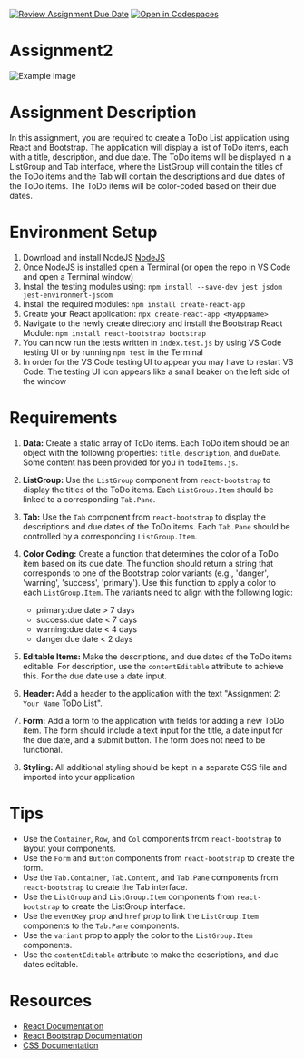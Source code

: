 [![Review Assignment Due Date](https://classroom.github.com/assets/deadline-readme-button-22041afd0340ce965d47ae6ef1cefeee28c7c493a6346c4f15d667ab976d596c.svg)](https://classroom.github.com/a/79_d0ssh)
[![Open in Codespaces](https://classroom.github.com/assets/launch-codespace-2972f46106e565e64193e422d61a12cf1da4916b45550586e14ef0a7c637dd04.svg)](https://classroom.github.com/open-in-codespaces?assignment_repo_id=16176333)
# Assignment2
![Example Image](ScreenShot.png)
# Assignment Description

In this assignment, you are required to create a ToDo List application using React and Bootstrap. The application will display a list of ToDo items, each with a title, description, and due date. The ToDo items will be displayed in a ListGroup and Tab interface, where the ListGroup will contain the titles of the ToDo items and the Tab will contain the descriptions and due dates of the ToDo items. The ToDo items will be color-coded based on their due dates.

# Environment Setup
1. Download and install NodeJS [NodeJS](https://nodejs.org/en/download/package-manager)
2. Once NodeJS is installed open a Terminal (or open the repo in VS Code and open a Terminal window)
3. Install the testing modules using: `npm install --save-dev jest jsdom jest-environment-jsdom`
4. Install the required modules: `npm install create-react-app`
5. Create your React application: `npx create-react-app <MyAppName>`
6. Navigate to the newly create directory and install the Bootstrap React Module: `npm install react-bootstrap bootstrap`
7. You can now run the tests written in `index.test.js` by using VS Code testing UI or by running `npm test` in the Terminal
8. In order for the VS Code testing UI to appear you may have to restart VS Code.  The testing UI icon appears like a small beaker on the left side of the window
   
# Requirements

1. **Data:** Create a static array of ToDo items. Each ToDo item should be an object with the following properties: `title`, `description`, and `dueDate`.  Some content has been provided for you in `todoItems.js`.  

2. **ListGroup:** Use the `ListGroup` component from `react-bootstrap` to display the titles of the ToDo items. Each `ListGroup.Item` should be linked to a corresponding `Tab.Pane`.

3. **Tab:** Use the `Tab` component from `react-bootstrap` to display the descriptions and due dates of the ToDo items. Each `Tab.Pane` should be controlled by a corresponding `ListGroup.Item`.

4. **Color Coding:** Create a function that determines the color of a ToDo item based on its due date. The function should return a string that corresponds to one of the Bootstrap color variants (e.g., 'danger', 'warning', 'success', 'primary'). Use this function to apply a color to each `ListGroup.Item`.  The variants need to align with the following logic:
    * primary:due date > 7 days
    * success:due date < 7 days
    * warning:due date < 4 days
    * danger:due date < 2 days

5. **Editable Items:** Make the descriptions, and due dates of the ToDo items editable. For description, use the `contentEditable` attribute to achieve this.  For the due date use a date input.

6. **Header:** Add a header to the application with the text "Assignment 2: `Your Name` ToDo List".

7. **Form:** Add a form to the application with fields for adding a new ToDo item. The form should include a text input for the title, a date input for the due date, and a submit button. The form does not need to be functional.

8. **Styling:** All additional styling should be kept in a separate CSS file and imported into your application

# Tips

* Use the `Container`, `Row`, and `Col` components from `react-bootstrap` to layout your components.
* Use the `Form` and `Button` components from `react-bootstrap` to create the form.
* Use the `Tab.Container`, `Tab.Content`, and `Tab.Pane` components from `react-bootstrap` to create the Tab interface.
* Use the `ListGroup` and `ListGroup.Item` components from `react-bootstrap` to create the ListGroup interface.
* Use the `eventKey` prop and `href` prop to link the `ListGroup.Item` components to the `Tab.Pane` components.
* Use the `variant` prop to apply the color to the `ListGroup.Item` components.
* Use the `contentEditable` attribute to make the descriptions, and due dates editable.

# Resources
* [React Documentation](https://react.dev/learn)
* [React Bootstrap Documentation](https://react-bootstrap.github.io/docs/getting-started/introduction)
* [CSS Documentation](https://developer.mozilla.org/en-US/docs/Web/CSS)
